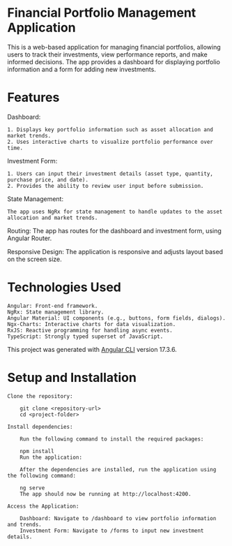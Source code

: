 # Financial Portfolio Management Application

This is a web-based application for managing financial portfolios, allowing users to track their investments, view performance reports, and make informed decisions. The app provides a dashboard for displaying portfolio information and a form for adding new investments.

# Features

Dashboard:

    1. Displays key portfolio information such as asset allocation and market trends.
    2. Uses interactive charts to visualize portfolio performance over time.

Investment Form:

    1. Users can input their investment details (asset type, quantity, purchase price, and date).
    2. Provides the ability to review user input before submission.
    
State Management:

    The app uses NgRx for state management to handle updates to the asset allocation and market trends.

Routing:
    The app has routes for the dashboard and investment form, using Angular Router.

Responsive Design:
    The application is responsive and adjusts layout based on the screen size.

# Technologies Used
    Angular: Front-end framework.
    NgRx: State management library.
    Angular Material: UI components (e.g., buttons, form fields, dialogs).
    Ngx-Charts: Interactive charts for data visualization.
    RxJS: Reactive programming for handling async events.
    TypeScript: Strongly typed superset of JavaScript.

This project was generated with [Angular CLI](https://github.com/angular/angular-cli) version 17.3.6.

# Setup and Installation
    Clone the repository:

        git clone <repository-url>
        cd <project-folder>

    Install dependencies:

        Run the following command to install the required packages:

        npm install
        Run the application:

        After the dependencies are installed, run the application using the following command:

        ng serve
        The app should now be running at http://localhost:4200.

    Access the Application:

        Dashboard: Navigate to /dashboard to view portfolio information and trends.
        Investment Form: Navigate to /forms to input new investment details.